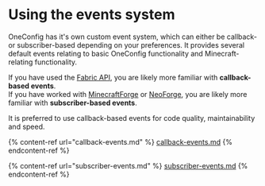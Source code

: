 # Using the events system

OneConfig has it's own custom event system, which can either be callback- or subscriber-based depending on your preferences. It provides several default events relating to basic OneConfig functionality and Minecraft-relating functionality.

If you have used the [Fabric API](https://modrinth.com/mod/fabric-api/), you are likely more familiar with **callback-based events**.\
If you have worked with [MinecraftForge](https://files.minecraftforge.net/net/minecraftforge/forge/) or [NeoForge](https://neoforged.net/), you are likely more familiar with **subscriber-based events**.

It is preferred to use callback-based events for code quality, maintainability and speed.

{% content-ref url="callback-events.md" %}
[callback-events.md](callback-events.md)
{% endcontent-ref %}

{% content-ref url="subscriber-events.md" %}
[subscriber-events.md](subscriber-events.md)
{% endcontent-ref %}


